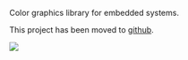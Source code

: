 Color graphics library for embedded systems.

This project has been moved to [github](https://github.com/olikraus/ucglib).

[![](https://api.bintray.com/packages/olikraus/Ucglib/Arduino/images/download.png)](https://bintray.com/olikraus/Ucglib/Arduino/_latestVersion)